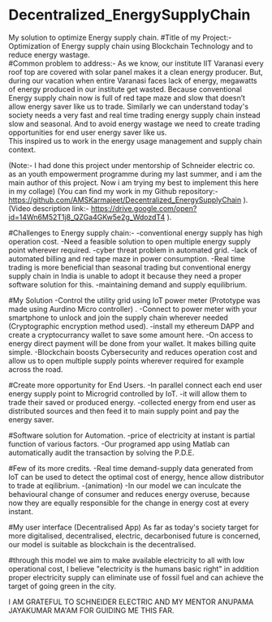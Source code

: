 # Decentralized_EnergySupplyChain
My solution to optimize Energy supply chain.
#Title of my Project:-
Optimization of Energy supply chain using Blockchain Technology and to reduce energy wastage.  
#Common problem to address:-
As we know, our institute IIT Varanasi every roof top are covered with solar panel makes it a clean energy producer.
But, during our vacation when entire Varanasi faces lack of energy, megawatts of energy produced in our institute get wasted. Because conventional Energy supply chain now is full of red tape maze and slow that doesn’t allow energy saver like us to trade.
Similarly we can understand today's society needs a very fast and real time trading energy supply chain  instead slow and seasonal. And to avoid energy wastage we need to create trading opportunities for end user energy saver like us.  
This inspired us to work in the energy usage management and supply chain context.

(Note:- I had done this project under mentorship of Schneider electric co. as an youth empowerment programme during my last summer, and i am the main author of this project. Now i am trying my best to implement this here in my collage)
(You can find my work in my Github repository:- 
 https://github.com/AMSKarmajeet/Decentralized_EnergySupplyChain ).
 (Video description link:- https://drive.google.com/open?id=14Wn6M52T1j8_QZGa4GKw5e2g_WdozdT4 ).
 
#Challenges to Energy supply chain:-
-conventional energy supply has high operation cost.
-Need a feasible solution to open multiple energy supply point wherever required.
-cyber threat problem in automated grid.
-lack of automated billing and red tape maze in power consumption.
-Real time trading is more beneficial than seasonal trading but conventional energy supply chain in India is unable to adopt it because they need a proper software solution for this.
-maintaining demand and supply equilibrium.

#My Solution
-Control the utility grid using IoT power meter (Prototype was made using Aurdino Micro controller) .
-Connect to power meter with your smartphone to unlock and join the supply chain wherever needed (Cryptographic encryption method used).
 -install my ethereum DAPP and create a cryptocurrancy wallet to save some amount here.
-On access to energy direct payment will be done from your wallet. It makes billing quite simple.
-Blockchain boosts Cybersecurity and reduces operation cost and allow us to open multiple supply points wherever required for example across the road.

#Create more opportunity for End Users.
-In parallel connect each end user energy supply point to Microgrid controlled by IoT.
 -it will allow them to trade their saved or produced energy.
 -collected energy from end user as distributed sources and then feed it to main supply point and pay the energy saver.

#Software solution for Automation.
-price of electricity at instant is partial function of various factors.
-Our programed app using Matlab can automatically audit the transaction by solving the  P.D.E. 

#Few of its more credits.
-Real time demand-supply data generated from IoT can be used to detect the optimal cost of energy, hence allow distributor to trade at eqilibrium. 
-(animation) 
-In our model we can inculcate the behavioural change of consumer and reduces energy overuse, because now they are equally responsible for the 
change in energy cost at every instant.

#My user interface (Decentralised App)
As far as today's society target for more digitalised, decentralised, electric, decarbonised future is concerned, our model is suitable as blockchain is the decentralised.

#through this model we aim to make available electricity to all with low operational cost, I believe "electricity is the humans basic right" in addition proper electricity supply can eliminate use of fossil fuel and can achieve the target of going green in the city.   
 
I AM GRATEFUL TO SCHNEIDER ELECTRIC AND MY MENTOR ANUPAMA JAYAKUMAR MA'AM FOR GUIDING ME THIS FAR.
